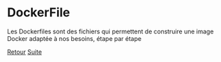 # DockerFile

Les Dockerfiles sont des fichiers qui permettent de construire une image Docker adaptée à nos besoins, étape par étape


[Retour](https://obeyler.github.io/Formation-K8S/) [Suite](https://obeyler.github.io/Formation-K8S/Chapitres/DockerCommand.html)
